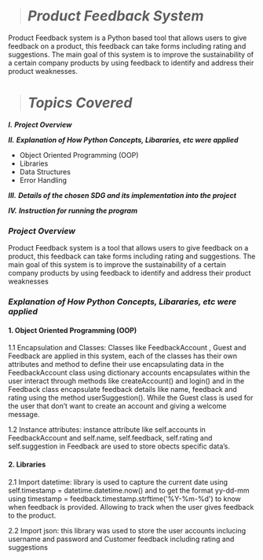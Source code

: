 > # *Product Feedback System*

Product Feedback system is a Python based tool that allows users to give feedback on a product, this feedback can take forms including rating and suggestions. The main goal of this system is to improve the sustainability of a certain company products by using feedback to identify and address their product weaknesses. 

> # *Topics Covered*
  ***I.*** ***Project Overview*** 
  
  ***II.*** ***Explanation of How Python Concepts, Libararies, etc were applied***
 
* Object Oriented Programming (OOP)
* Libraries
* Data Structures
* Error Handling
  
 ***III.*** ***Details of the chosen SDG and its implementation into the project***

***IV.*** ***Instruction for running the program***

 ### ***Project Overview***

 Product Feedback system is a tool that allows users to give feedback on a product, this feedback can take forms including rating and suggestions. The main goal of this system is to improve the sustainability of a certain company products by using feedback to identify and address their product weaknesses

### ***Explanation of How Python Concepts, Libararies, etc were applied***

#### 1. Object Oriented Programming (OOP)

1.1 Encapsulation and Classes: Classes like FeedbackAccount , Guest and  Feedback are applied in this system, each of the classes has their own attributes and method to define their use encapsulating data in the FeedbackAccount class using dictionary accounts encapsulates within the user interact through methods like createAccount() and login() and  in the Feedback class encapsulate feedback details like name, feedback and rating using the method userSuggestion(). While the Guest class is used for the user that don’t want to create an account and giving a welcome message.

1.2 Instance attributes:  instance attribute like self.accounts in FeedbackAccount and self.name, self.feedback, self.rating and self.suggestion in Feedback are used to store obects specific data’s. 


#### 2. Libraries

2.1 Import datetime: library is used to capture the current date using self.timestamp = datetime.datetime.now() and to get the format yy-dd-mm using timestamp =
feedback.timestamp.strftime('%Y-%m-%d') to know when feedback is provided. Allowing to track when the user gives feedback to the product.

2.2 Import json: this library was used to store the user accounts inclucing username and password and Customer feedback including rating and suggestions




  
 
